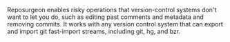 Reposurgeon enables risky operations that version-control systems don't want to
let you do, such as editing past comments and metadata and removing commits. It
works with any version control system that can export and import git
fast-import streams, including git, hg, and bzr.
